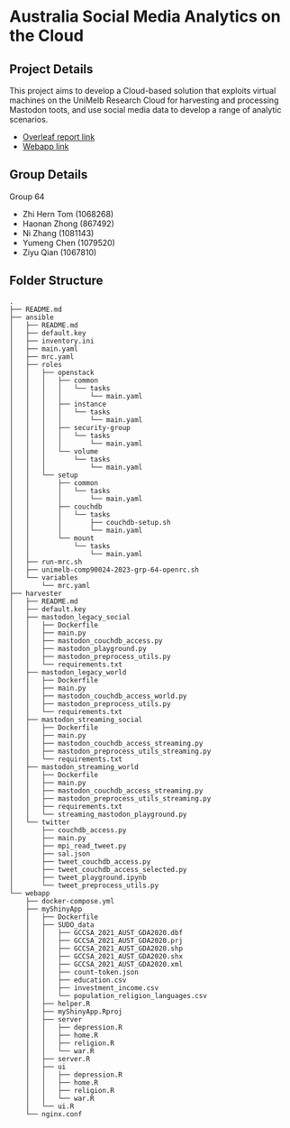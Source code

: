 # Australia Social Media Analytics on the Cloud

## Project Details
This project aims to develop a Cloud-based solution that exploits virtual machines on the UniMelb Research Cloud for harvesting and processing Mastodon toots, and use social media data to develop a range of analytic scenarios.

- [Overleaf report link](https://www.overleaf.com/1266832138wzvgdrcdbypy)
- [Webapp link](http://172.26.129.235)

## Group Details
Group 64
- Zhi Hern Tom (1068268)
- Haonan Zhong (867492)
- Ni Zhang (1081143)
- Yumeng Chen (1079520)
- Ziyu Qian (1067810)

## Folder Structure
```
.
├── README.md
├── ansible
│   ├── README.md
│   ├── default.key
│   ├── inventory.ini
│   ├── main.yaml
│   ├── mrc.yaml
│   ├── roles
│   │   ├── openstack
│   │   │   ├── common
│   │   │   │   └── tasks
│   │   │   │       └── main.yaml
│   │   │   ├── instance
│   │   │   │   └── tasks
│   │   │   │       └── main.yaml
│   │   │   ├── security-group
│   │   │   │   └── tasks
│   │   │   │       └── main.yaml
│   │   │   └── volume
│   │   │       └── tasks
│   │   │           └── main.yaml
│   │   └── setup
│   │       ├── common
│   │       │   └── tasks
│   │       │       └── main.yaml
│   │       ├── couchdb
│   │       │   └── tasks
│   │       │       ├── couchdb-setup.sh
│   │       │       └── main.yaml
│   │       └── mount
│   │           └── tasks
│   │               └── main.yaml
│   ├── run-mrc.sh
│   ├── unimelb-comp90024-2023-grp-64-openrc.sh
│   └── variables
│       └── mrc.yaml
├── harvester
│   ├── README.md
│   ├── default.key
│   ├── mastodon_legacy_social
│   │   ├── Dockerfile
│   │   ├── main.py
│   │   ├── mastodon_couchdb_access.py
│   │   ├── mastodon_playground.py
│   │   ├── mastodon_preprocess_utils.py
│   │   └── requirements.txt
│   ├── mastodon_legacy_world
│   │   ├── Dockerfile
│   │   ├── main.py
│   │   ├── mastodon_couchdb_access_world.py
│   │   ├── mastodon_preprocess_utils.py
│   │   └── requirements.txt
│   ├── mastodon_streaming_social
│   │   ├── Dockerfile
│   │   ├── main.py
│   │   ├── mastodon_couchdb_access_streaming.py
│   │   ├── mastodon_preprocess_utils_streaming.py
│   │   └── requirements.txt
│   ├── mastodon_streaming_world
│   │   ├── Dockerfile
│   │   ├── main.py
│   │   ├── mastodon_couchdb_access_streaming.py
│   │   ├── mastodon_preprocess_utils_streaming.py
│   │   ├── requirements.txt
│   │   └── streaming_mastodon_playground.py
│   └── twitter
│       ├── couchdb_access.py
│       ├── main.py
│       ├── mpi_read_tweet.py
│       ├── sal.json
│       ├── tweet_couchdb_access.py
│       ├── tweet_couchdb_access_selected.py
│       ├── tweet_playground.ipynb
│       └── tweet_preprocess_utils.py
└── webapp
    ├── docker-compose.yml
    ├── myShinyApp
    │   ├── Dockerfile
    │   ├── SUDO_data
    │   │   ├── GCCSA_2021_AUST_GDA2020.dbf
    │   │   ├── GCCSA_2021_AUST_GDA2020.prj
    │   │   ├── GCCSA_2021_AUST_GDA2020.shp
    │   │   ├── GCCSA_2021_AUST_GDA2020.shx
    │   │   ├── GCCSA_2021_AUST_GDA2020.xml
    │   │   ├── count-token.json
    │   │   ├── education.csv
    │   │   ├── investment_income.csv
    │   │   └── population_religion_languages.csv
    │   ├── helper.R
    │   ├── myShinyApp.Rproj
    │   ├── server
    │   │   ├── depression.R
    │   │   ├── home.R
    │   │   ├── religion.R
    │   │   └── war.R
    │   ├── server.R
    │   ├── ui
    │   │   ├── depression.R
    │   │   ├── home.R
    │   │   ├── religion.R
    │   │   └── war.R
    │   └── ui.R
    └── nginx.conf
```
